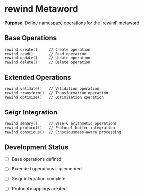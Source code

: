 # rewind Metaword

**Purpose**: Define namespace operations for the 'rewind' metaword

## Base Operations

```hyphos
rewind.create()     // Create operation
rewind.read()       // Read operation  
rewind.update()     // Update operation
rewind.delete()     // Delete operation
```

## Extended Operations

```hyphos
rewind.validate()   // Validation operation
rewind.transform()  // Transformation operation
rewind.optimize()   // Optimization operation
```

## Seigr Integration

```hyphos
rewind.senary()     // Base-6 arithmetic operations
rewind.protocol()   // Protocol buffer integration
rewind.conscious()  // Consciousness-aware processing
```

## Development Status

- [ ] Base operations defined
- [ ] Extended operations implemented  
- [ ] Seigr integration complete
- [ ] Protocol mappings created

